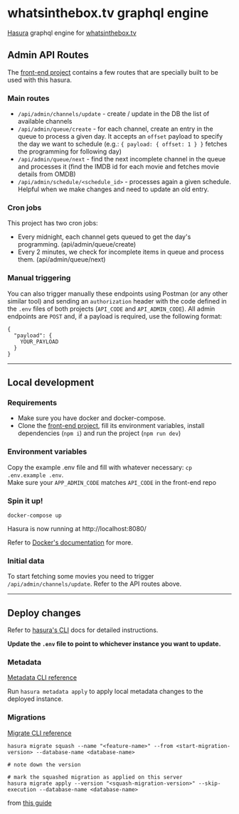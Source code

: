 # whatsinthebox.tv graphql engine

[Hasura](https://hasura.io) graphql engine for [whatsinthebox.tv](https://whatsinthebox.tv)

## Admin API Routes

The [front-end project](https://github.com/pdrbrnd/whatsinthebox) contains a few routes that are specially built to be used with this hasura.

### Main routes

- `/api/admin/channels/update` - create / update in the DB the list of available channels
- `/api/admin/queue/create` - for each channel, create an entry in the queue to process a given day. It accepts an `offset` payload to specify the day we want to schedule (e.g.: `{ payload: { offset: 1 } }` fetches the programming for following day)
- `/api/admin/queue/next` - find the next incomplete channel in the queue and processes it (find the IMDB id for each movie and fetches movie details from OMDB)
- `/api/admin/schedule/<schedule_id>` - processes again a given schedule. Helpful when we make changes and need to update an old entry.

### Cron jobs

This project has two cron jobs:

- Every midnight, each channel gets queued to get the day's programming. (api/admin/queue/create)
- Every 2 minutes, we check for incomplete items in queue and process them. (api/admin/queue/next)

### Manual triggering

You can also trigger manually these endpoints using Postman (or any other similar tool) and sending an `authorization` header with the code defined in the `.env` files of both projects (`API_CODE` and `API_ADMIN_CODE`). All admin endpoints are `POST` and, if a payload is required, use the following format:

```
{
  "payload": {
    YOUR_PAYLOAD
  }
}
```

---

## Local development

### Requirements

- Make sure you have docker and docker-compose.
- Clone the [front-end project](https://github.com/pdrbrnd/whatsinthebox), fill its environment variables, install dependencies (`npm i`) and run the project (`npm run dev`)

### Environment variables

Copy the example .env file and fill with whatever necessary: `cp .env.example .env`.  
Make sure your `APP_ADMIN_CODE` matches `API_CODE` in the front-end repo

### Spin it up!

```
docker-compose up
```

Hasura is now running at http://localhost:8080/

Refer to [Docker's documentation](https://docs.docker.com/compose/) for more.

### Initial data

To start fetching some movies you need to trigger `/api/admin/channels/update`. Refer to the API routes above.

---

## Deploy changes

Refer to [hasura's CLI](https://hasura.io/docs/latest/graphql/core/hasura-cli/index.html) docs for detailed instructions.

**Update the `.env` file to point to whichever instance you want to update.**

### Metadata

[Metadata CLI reference](https://hasura.io/docs/latest/graphql/core/hasura-cli/hasura_metadata.html)

Run `hasura metadata apply` to apply local metadata changes to the deployed instance.

### Migrations

[Migrate CLI reference](https://hasura.io/docs/latest/graphql/core/hasura-cli/hasura_migrate.html)

```
hasura migrate squash --name "<feature-name>" --from <start-migration-version> --database-name <database-name>

# note down the version

# mark the squashed migration as applied on this server
hasura migrate apply --version "<squash-migration-version>" --skip-execution --database-name <database-name>
```

from [this guide](https://hasura.io/docs/latest/graphql/core/migrations/migrations-setup.html#migrations-setup)
